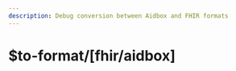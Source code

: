 ```yaml
---
description: Debug conversion between Aidbox and FHIR formats
---
```


# $to-format/\[fhir/aidbox\]

